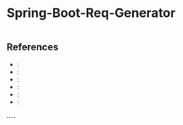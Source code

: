 Spring-Boot-Req-Generator
=========================

```
```



References
----------
- []( ""):
- []( ""):
- []( ""):
- []( ""):
- []( ""):
- []( ""):

.....

